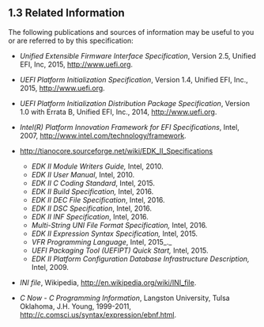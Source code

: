 <!--- @file
  1.3 Related Information

  Copyright (c) 2006-2017, Intel Corporation. All rights reserved.<BR>

  Redistribution and use in source (original document form) and 'compiled'
  forms (converted to PDF, epub, HTML and other formats) with or without
  modification, are permitted provided that the following conditions are met:

  1) Redistributions of source code (original document form) must retain the
     above copyright notice, this list of conditions and the following
     disclaimer as the first lines of this file unmodified.

  2) Redistributions in compiled form (transformed to other DTDs, converted to
     PDF, epub, HTML and other formats) must reproduce the above copyright
     notice, this list of conditions and the following disclaimer in the
     documentation and/or other materials provided with the distribution.

  THIS DOCUMENTATION IS PROVIDED BY TIANOCORE PROJECT "AS IS" AND ANY EXPRESS OR
  IMPLIED WARRANTIES, INCLUDING, BUT NOT LIMITED TO, THE IMPLIED WARRANTIES OF
  MERCHANTABILITY AND FITNESS FOR A PARTICULAR PURPOSE ARE DISCLAIMED. IN NO
  EVENT SHALL TIANOCORE PROJECT  BE LIABLE FOR ANY DIRECT, INDIRECT, INCIDENTAL,
  SPECIAL, EXEMPLARY, OR CONSEQUENTIAL DAMAGES (INCLUDING, BUT NOT LIMITED TO,
  PROCUREMENT OF SUBSTITUTE GOODS OR SERVICES; LOSS OF USE, DATA, OR PROFITS;
  OR BUSINESS INTERRUPTION) HOWEVER CAUSED AND ON ANY THEORY OF LIABILITY,
  WHETHER IN CONTRACT, STRICT LIABILITY, OR TORT (INCLUDING NEGLIGENCE OR
  OTHERWISE) ARISING IN ANY WAY OUT OF THE USE OF THIS DOCUMENTATION, EVEN IF
  ADVISED OF THE POSSIBILITY OF SUCH DAMAGE.

-->

## 1.3 Related Information

The following publications and sources of information may be useful to you or
are referred to by this specification:

* _Unified Extensible Firmware Interface Specification_, Version 2.5, Unified
  EFI, Inc, 2015, http://www.uefi.org.

* _UEFI Platform Initialization Specification_, Version 1.4, Unified EFI, Inc.,
  2015, http://www.uefi.org.

* _UEFI Platform Initialization Distribution Package Specification_, Version
  1.0 with Errata B, Unified EFI, Inc., 2014, http://www.uefi.org.

* _Intel(R) Platform Innovation Framework for EFI Specifications_, Intel, 2007,
  http://www.intel.com/technology/framework.

* http://tianocore.sourceforge.net/wiki/EDK_II_Specifications
  - _EDK II Module Writers Guide,_ Intel, 2010.
  - _EDK II User Manual_, Intel, 2010.
  - _EDK II C Coding Standard_, Intel, 2015.
  - _EDK II Build Specification,_ Intel, 2016.
  - _EDK II DEC File Specification_, Intel, 2016.
  - _EDK II DSC Specification_, Intel, 2016.
  - _EDK II INF Specification_, Intel, 2016.
  - _Multi-String UNI File Format Specification,_ Intel, 2016.
  - _EDK II Expression Syntax Specification,_ Intel, 2015.
  - _VFR Programming Language_, Intel, 2015_._
  - _UEFI Packaging Tool (UEFIPT) Quick Start,_ Intel, 2015.
  - _EDK II Platform Configuration Database Infrastructure Description,_ Intel, 2009.

* _INI file_, Wikipedia, http://en.wikipedia.org/wiki/INI_file.

* _C Now - C Programming Information_, Langston University, Tulsa Oklahoma, J.H.
  Young, 1999-2011, http://c.comsci.us/syntax/expression/ebnf.html.
